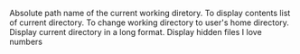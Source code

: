 Absolute path name of the current working diretory.
To display contents list of current directory.
To change working directory to user's home directory.
Display current directory in a long format.
Display hidden files
I love numbers

